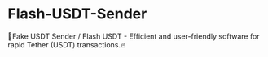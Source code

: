 # Flash-USDT-Sender
🔐Fake USDT Sender / Flash USDT - Efficient and user-friendly software for rapid Tether (USDT) transactions.🔥

